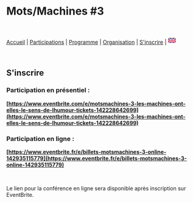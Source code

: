 # Mots/Machines #3

<br>

[Accueil](https://motsmachines.github.io/2021/fr) | [Participations](https://motsmachines.github.io/2021/fr/cfp) | [Programme](https://motsmachines.github.io/2021/fr/program) | [Organisation](https://motsmachines.github.io/2021/fr/orga) | [S'inscrire](https://motsmachines.github.io/2021/fr/registration) | [<img src="EN.png" width="20">](https://motsmachines.github.io/2021/en)

<br>

## S'inscrire

### Participation en présentiel : 
**[https://www.eventbrite.com/e/motsmachines-3-les-machines-ont-elles-le-sens-de-lhumour-tickets-142228642699](https://www.eventbrite.com/e/motsmachines-3-les-machines-ont-elles-le-sens-de-lhumour-tickets-142228642699)**


### Participation en ligne : 
**[https://www.eventbrite.fr/e/billets-motsmachines-3-online-142935115779](https://www.eventbrite.fr/e/billets-motsmachines-3-online-142935115779)**

<br>

Le lien pour la conférence en ligne sera disponible après inscription sur EventBrite.
